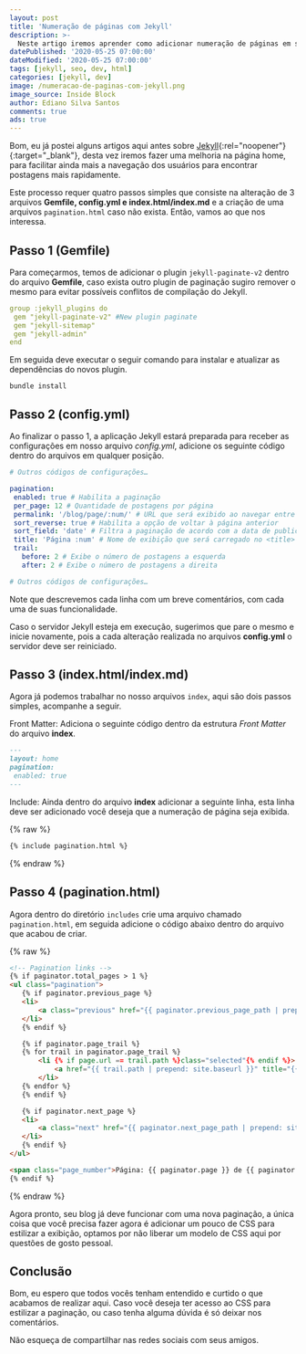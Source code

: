 ```yaml
---
layout: post
title: 'Numeração de páginas com Jekyll'
description: >-
  Neste artigo iremos aprender como adicionar numeração de páginas em sites construídos com Jekyll.
datePublished: '2020-05-25 07:00:00'
dateModified: '2020-05-25 07:00:00'
tags: [jekyll, seo, dev, html]
categories: [jekyll, dev]
image: /numeracao-de-paginas-com-jekyll.png
image_source: Inside Block
author: Ediano Silva Santos
comments: true
ads: true
---
```


Bom, eu já postei alguns artigos aqui antes sobre [Jekyll](https://insideblock.com/jekyll){:rel="noopener"}{:target="_blank"}, desta vez iremos fazer uma melhoria na página home, para facilitar ainda mais a navegação dos usuários para encontrar postagens mais rapidamente.

Este processo requer quatro passos simples que consiste na alteração de 3 arquivos **Gemfile, config.yml e index.html/index.md** e a criação de uma arquivos `pagination.html` caso não exista. Então, vamos ao que nos interessa.

## Passo 1 (Gemfile)
Para começarmos, temos de adicionar o plugin `jekyll-paginate-v2` dentro do arquivo **Gemfile**, caso exista outro plugin de paginação sugiro remover o mesmo para evitar possíveis conflitos de compilação do Jekyll.

```yml
group :jekyll_plugins do
 gem "jekyll-paginate-v2" #New plugin paginate
 gem "jekyll-sitemap"
 gem "jekyll-admin"
end
```

Em seguida deve executar o seguir comando para instalar e atualizar as dependências do novos plugin.

```
bundle install
```

## Passo 2 (config.yml)
Ao finalizar o passo 1, a aplicação Jekyll estará preparada para receber as configurações em nosso arquivo *config.yml*, adicione os seguinte código dentro do arquivos em qualquer posição.

```yml
# Outros códigos de configurações…

pagination:
 enabled: true # Habilita a paginação
 per_page: 12 # Quantidade de postagens por página
 permalink: '/blog/page/:num/' # URL que será exibido ao navegar entre as página
 sort_reverse: true # Habilita a opção de voltar à página anterior
 sort_field: 'date' # Filtra a paginação de acordo com a data de publicação das postagens
 title: 'Página :num' # Nome de exibição que será carregado no <title> do blog
 trail:
   before: 2 # Exibe o número de postagens a esquerda
   after: 2 # Exibe o número de postagens a direita

# Outros códigos de configurações…
```

Note que descrevemos cada linha com um breve comentários, com cada uma de suas funcionalidade.

Caso o servidor Jekyll esteja em execução, sugerimos que pare o mesmo e inicie novamente, pois a cada alteração realizada no arquivos **config.yml** o servidor deve ser reiniciado.

## Passo 3 (index.html/index.md)
Agora já podemos trabalhar no nosso arquivos `index`, aqui são dois passos simples, acompanhe a seguir.

Front Matter: Adiciona o seguinte código dentro da estrutura *Front Matter* do arquivo **index**.

```md
---
layout: home
pagination:
 enabled: true
---
```

Include: Ainda dentro do arquivo **index** adicionar a seguinte linha, esta linha deve ser adicionado você deseja que a numeração de página seja exibida.

{% raw %}
```md
{% include pagination.html %}
```
{% endraw %}

## Passo 4 (pagination.html)
Agora dentro do diretório `includes` crie uma arquivo chamado `pagination.html`, em seguida adicione o código abaixo dentro do arquivo que acabou de criar.

{% raw %}
```html
<!-- Pagination links -->
{% if paginator.total_pages > 1 %}
<ul class="pagination">
   {% if paginator.previous_page %}
   <li>
       <a class="previous" href="{{ paginator.previous_page_path | prepend: site.baseurl }}">⇠</a>
   </li>
   {% endif %}

   {% if paginator.page_trail %}
   {% for trail in paginator.page_trail %}
       <li {% if page.url == trail.path %}class="selected"{% endif %}>
           <a href="{{ trail.path | prepend: site.baseurl }}" title="{{ trail.title }}">{{ trail.num }}</a>
       </li>
   {% endfor %}
   {% endif %}

   {% if paginator.next_page %}
   <li>
       <a class="next" href="{{ paginator.next_page_path | prepend: site.baseurl }}">⇢</a>
   </li>
   {% endif %}
</ul>

<span class="page_number">Página: {{ paginator.page }} de {{ paginator.total_pages }}</span>
{% endif %}
```
{% endraw %}

Agora pronto, seu blog já deve funcionar com uma nova paginação, a única coisa que você precisa fazer agora é adicionar um pouco de CSS para estilizar a exibição, optamos por não liberar um modelo de CSS aqui por questões de gosto pessoal.

## Conclusão
Bom, eu espero que todos vocês tenham entendido e curtido o que acabamos de realizar aqui. Caso você deseja ter acesso ao CSS para estilizar a paginação, ou caso tenha alguma dúvida é só deixar nos comentários.

Não esqueça de compartilhar nas redes sociais com seus amigos.

